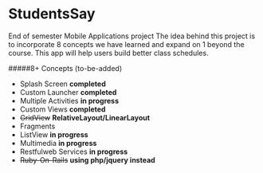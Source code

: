 # StudentsSay

End of semester Mobile Applications project
The idea behind this project is to incorporate 8 concepts we have learned and expand on 1 beyond the course.
This app will help users build better class schedules.

#####8+ Concepts (to-be-added)
<ul>
<li>Splash Screen <b>completed</b></li>
<li>Custom Launcher <b>completed</b></li>
<li>Multiple Activities <b>in progress</b></li>
<li>Custom Views <b>completed</b></li> 
<li><del>GridView</del> <b>RelativeLayout/LinearLayout</b></li>
<li>Fragments</li>
<li>ListView <b>in progress</b></li>
<li>Multimedia <b>in progress</b></li> 
<li>Restfulweb Services <b>in progress</b></li>
<li><del>Ruby-On-Rails</del> <b>using php/jquery instead</b></li>
</ul>
